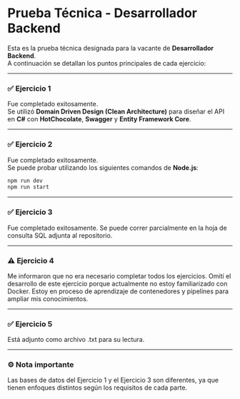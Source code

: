 # Prueba Técnica - Desarrollador Backend

Esta es la prueba técnica designada para la vacante de **Desarrollador Backend**.  
A continuación se detallan los puntos principales de cada ejercicio:

---

### ✅ Ejercicio 1

Fue completado exitosamente.  
Se utilizó **Domain Driven Design (Clean Architecture)** para diseñar el API en **C#** con **HotChocolate**, **Swagger** y **Entity Framework Core**.

---

### ✅ Ejercicio 2

Fue completado exitosamente.  
Se puede probar utilizando los siguientes comandos de **Node.js**:
```bash
npm run dev
npm run start
```

---
### ✅ Ejercicio 3
Fue completado exitosamente.
Se puede correr parcialmente en la hoja de consulta SQL adjunta al repositorio.

---
### ⚠️ Ejercicio 4
Me informaron que no era necesario completar todos los ejercicios.
Omití el desarrollo de este ejercicio porque actualmente no estoy familiarizado con Docker.
Estoy en proceso de aprendizaje de contenedores y pipelines para ampliar mis conocimientos.

---
### ✅ Ejercicio 5
Está adjunto como archivo .txt para su lectura.

---
### ⚙️ Nota importante
Las bases de datos del Ejercicio 1 y el Ejercicio 3 son diferentes, ya que tienen enfoques distintos según los requisitos de cada parte.

